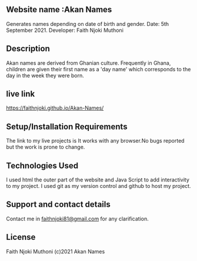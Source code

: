 ## Website name :Akan Names
Generates names depending on date of birth and gender.
Date: 5th September 2021. 
Developer: Faith Njoki Muthoni

## Description
Akan names are derived from Ghanian culture. Frequently in Ghana, children are given their first name as a 'day name' which corresponds to the day in the week they were born.
## live link
https://faithnjoki.github.io/Akan-Names/


## Setup/Installation Requirements
The link to my live projects is  It works with any browser.No bugs reported but the work is prone to change.

## Technologies Used
I used html the outer part of the website and Java Script to add interactivity to my project. I used git as my version control and github to host my project.

## Support and contact details
Contact me in faithnjoki81@gmail.com for any clarification.

## License
Faith Njoki Muthoni (c)2021 Akan Names